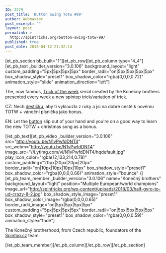 ```yaml
---
ID: 2279
post_title: 'Button Swing Totw #99'
author: Webmaster
post_excerpt: ""
layout: post
permalink: >
  http://spintricks.org/button-swing-totw-99/
published: true
post_date: 2018-04-12 21:32:14
---
```

[et_pb_section bb_built="1"][et_pb_row][et_pb_column type="4_4"][et_pb_text _builder_version="3.0.106" background_layout="light" custom_padding="5px|5px|5px|5px" border_radii="on|5px|5px|5px|5px" box_shadow_style="preset1" box_shadow_color="rgba(0,0,0,0.72)" animation_style="slide" animation_direction="left"]

The, now famous, <a href="/tag/totw">Trick of the week</a> serial created by the Konečný brothers presented every week a new spintop trick/variation of trick.

CZ: Nech <a href="/tag/button">destičku</a>, aby ti vyklouzla z ruky a jsi na dobré cestě k novému TOTW + vánoční písnička jako bonus.

EN: Let the <a href="/tag/button">button</a> slip out of your hand and you're on a good way to learn the new TOTW + christmas song as a bonus.

[/et_pb_text][et_pb_video _builder_version="3.0.106" src="http://youtu.be/N1vPwfdDNT4" src_webm="http://youtu.be/N1vPwfdDNT4" image_src="//i.ytimg.com/vi/N1vPwfdDNT4/hqdefault.jpg" play_icon_color="rgba(12,133,214,0.78)" custom_padding="20px|20px|20px|20px" border_radii="on|10px|10px|10px|10px" box_shadow_style="preset1" box_shadow_color="rgba(0,0,0,0.66)" animation_style="bounce" /][et_pb_team_member _builder_version="3.0.106" name="Konečný brothers" background_layout="light" position="Multiple European/world champions" image_url="http://spintricks.org/wp-content/uploads/2018/03/half-gyro-to-ud-crazy-8-2.jpg" box_shadow_style_image="preset1" box_shadow_color_image="rgba(0,0,0,0.65)" border_radii_image="on|5px|5px|5px|5px" custom_padding="5px|5px|5px|5px" border_radii="on|5px|5px|5px|5px" box_shadow_style="preset1" box_shadow_color="rgba(0,0,0,0.59)" animation_style="fade"]

The Konečný brotherhood, from Czech republic, foundators of the <a href="http://spintop.cz">Spintop.cz</a> team.

[/et_pb_team_member][/et_pb_column][/et_pb_row][/et_pb_section]